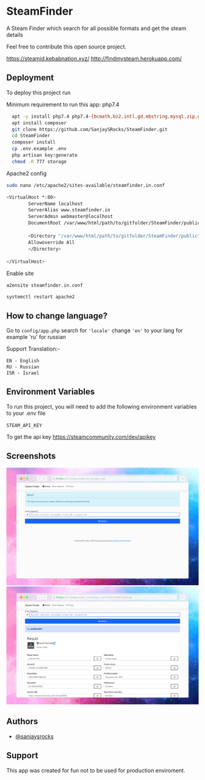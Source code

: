 # SteamFinder
A Steam Finder which search for all possible formats and get the steam details

Feel free to contribute this open source project.

https://steamid.kebabnation.xyz/
http://findmysteam.herokuapp.com/

## Deployment

To deploy this project run

Minimum requirement to run this app: php7.4 

```bash
  apt -y install php7.4 php7.4-{bcmath,bz2,intl,gd,mbstring,mysql,zip,gmp,dom,fpm}
  apt install composer
  git clone https://github.com/SanjaySRocks/SteamFinder.git
  cd SteamFinder
  composer install
  cp .env.example .env
  php artisan key:generate
  chmod -R 777 storage
```

Apache2 config
```bash
sudo nano /etc/apache2/sites-available/steamfinder.in.conf
```

```bash
<VirtualHost *:80>
        ServerName localhost
        ServerAlias www.steamfinder.in
        ServerAdmin webmaster@localhost
        DocumentRoot /var/www/html/path/to/gitfolder/SteamFinder/public/

        <Directory "/var/www/html/path/to/gitfolder/SteamFinder/public">
        Allowoverride All
        </Directory>

</VirtualHost>
```

Enable site
```
a2ensite steamfinder.in.conf
```

```
systemctl restart apache2
```

## How to change language?
Go to `config/app.php` search for `'locale'` change `'en'` to your lang for example 'ru' for russian

Support Translation:-
```
EN - English
RU - Russian
ISR - Israel
```

## Environment Variables

To run this project, you will need to add the following environment variables to your .env file

`STEAM_API_KEY`

To get the api key https://steamcommunity.com/dev/apikey


## Screenshots

![App Screenshot](https://github.com/SanjaySRocks/SteamFinder/blob/main/screenshots/s1.png)
![App Screenshot](https://github.com/SanjaySRocks/SteamFinder/blob/main/screenshots/s2.png)
  


## Authors

- [@sanjaysrocks](https://www.github.com/sanjaysrocks)

  
## Support

This app was created for fun not to be used for production enviroment.
  
